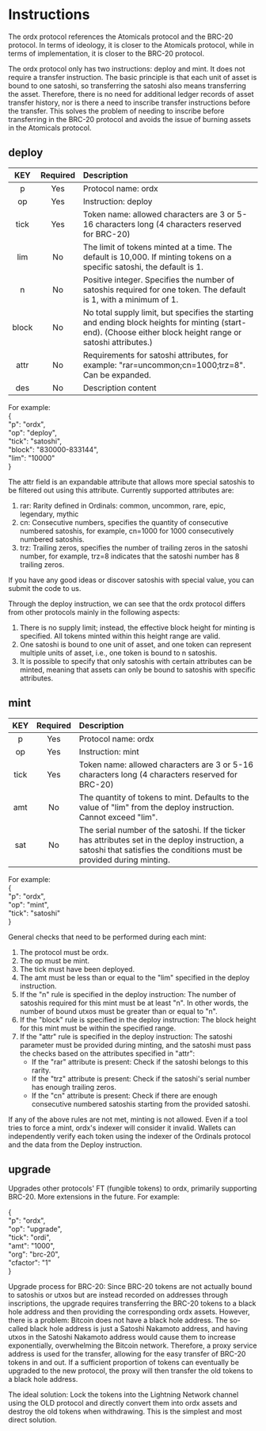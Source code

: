 Instructions
====

The ordx protocol references the Atomicals protocol and the BRC-20 protocol. In terms of ideology, it is closer to the Atomicals protocol, while in terms of implementation, it is closer to the BRC-20 protocol.

The ordx protocol only has two instructions: deploy and mint. It does not require a transfer instruction. The basic principle is that each unit of asset is bound to one satoshi, so transferring the satoshi also means transferring the asset. Therefore, there is no need for additional ledger records of asset transfer history, nor is there a need to inscribe transfer instructions before the transfer. This solves the problem of needing to inscribe before transferring in the BRC-20 protocol and avoids the issue of burning assets in the Atomicals protocol.

deploy
----

| KEY | Required | Description |
| :---: | :---: | :------- |
| p	| Yes | Protocol name: ordx |
| op | Yes | Instruction: deploy |
| tick | Yes | Token name: allowed characters are 3 or 5-16 characters long (4 characters reserved for BRC-20) |
| lim | No | The limit of tokens minted at a time. The default is 10,000. If minting tokens on a specific satoshi, the default is 1. |
| n | No | Positive integer. Specifies the number of satoshis required for one token. The default is 1, with a minimum of 1. |
| block | No | No total supply limit, but specifies the starting and ending block heights for minting (start-end). (Choose either block height range or satoshi attributes.) |
| attr | No | Requirements for satoshi attributes, for example: "rar=uncommon;cn=1000;trz=8". Can be expanded. |
| des | No | Description content |

For example:  
{  
  "p": "ordx",  
  "op": "deploy",  
  "tick": "satoshi",  
  "block": "830000-833144",  
  "lim": "10000"  
}  

The attr field is an expandable attribute that allows more special satoshis to be filtered out using this attribute. Currently supported attributes are:
1. rar: Rarity defined in Ordinals: common, uncommon, rare, epic, legendary, mythic
2. cn: Consecutive numbers, specifies the quantity of consecutive numbered satoshis, for example, cn=1000 for 1000 consecutively numbered satoshis.
3. trz: Trailing zeros, specifies the number of trailing zeros in the satoshi number, for example, trz=8 indicates that the satoshi number has 8 trailing zeros.

If you have any good ideas or discover satoshis with special value, you can submit the code to us.

Through the deploy instruction, we can see that the ordx protocol differs from other protocols mainly in the following aspects:
1. There is no supply limit; instead, the effective block height for minting is specified. All tokens minted within this height range are valid.
2. One satoshi is bound to one unit of asset, and one token can represent multiple units of asset, i.e., one token is bound to n satoshis.
3. It is possible to specify that only satoshis with certain attributes can be minted, meaning that assets can only be bound to satoshis with specific attributes.

mint
----

| KEY | Required | Description |
| :---: | :---: | :------- |
| p	| Yes | Protocol name: ordx |
| op | Yes | Instruction: mint |
| tick | Yes | Token name: allowed characters are 3 or 5-16 characters long (4 characters reserved for BRC-20) |
| amt | No | The quantity of tokens to mint. Defaults to the value of "lim" from the deploy instruction. Cannot exceed "lim". |
| sat | No | The serial number of the satoshi. If the ticker has attributes set in the deploy instruction, a satoshi that satisfies the conditions must be provided during minting. |

For example:  
{  
  "p": "ordx",  
  "op": "mint",  
  "tick": "satoshi"  
}  

General checks that need to be performed during each mint:
1. The protocol must be ordx.
2. The op must be mint.
3. The tick must have been deployed.
4. The amt must be less than or equal to the "lim" specified in the deploy instruction.
5. If the "n" rule is specified in the deploy instruction: The number of satoshis required for this mint must be at least "n". In other words, the number of bound utxos must be greater than or equal to "n".
6. If the "block" rule is specified in the deploy instruction: The block height for this mint must be within the specified range.
7. If the "attr" rule is specified in the deploy instruction: The satoshi parameter must be provided during minting, and the satoshi must pass the checks based on the attributes specified in "attr":
   - If the "rar" attribute is present: Check if the satoshi belongs to this rarity.
   - If the "trz" attribute is present: Check if the satoshi's serial number has enough trailing zeros.
   - If the "cn" attribute is present: Check if there are enough consecutive numbered satoshis starting from the provided satoshi.

If any of the above rules are not met, minting is not allowed. Even if a tool tries to force a mint, ordx's indexer will consider it invalid. Wallets can independently verify each token using the indexer of the Ordinals protocol and the data from the Deploy instruction.

upgrade
----
Upgrades other protocols' FT (fungible tokens) to ordx, primarily supporting BRC-20. More extensions in the future. For example:  

{  
  "p": "ordx",  
  "op": "upgrade",  
  "tick": "ordi",  
  "amt": "1000",  
  "org": "brc-20",  
  "cfactor": "1"  
}  

Upgrade process for BRC-20:
Since BRC-20 tokens are not actually bound to satoshis or utxos but are instead recorded on addresses through inscriptions, the upgrade requires transferring the BRC-20 tokens to a black hole address and then providing the corresponding ordx assets. However, there is a problem: Bitcoin does not have a black hole address. The so-called black hole address is just a Satoshi Nakamoto address, and having utxos in the Satoshi Nakamoto address would cause them to increase exponentially, overwhelming the Bitcoin network. Therefore, a proxy service address is used for the transfer, allowing for the easy transfer of BRC-20 tokens in and out. If a sufficient proportion of tokens can eventually be upgraded to the new protocol, the proxy will then transfer the old tokens to a black hole address.

The ideal solution:
Lock the tokens into the Lightning Network channel using the OLD protocol and directly convert them into ordx assets and destroy the old tokens when withdrawing. This is the simplest and most direct solution.